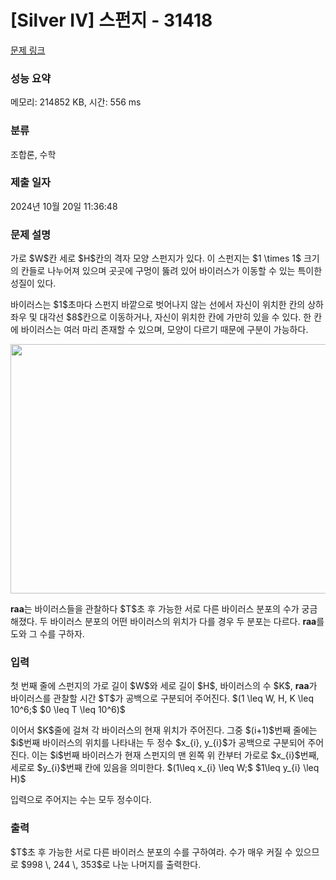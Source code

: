 # [Silver IV] 스펀지 - 31418 

[문제 링크](https://www.acmicpc.net/problem/31418) 

### 성능 요약

메모리: 214852 KB, 시간: 556 ms

### 분류

조합론, 수학

### 제출 일자

2024년 10월 20일 11:36:48

### 문제 설명

<p>가로 $W$칸 세로 $H$칸의 격자 모양 스펀지가 있다. 이 스펀지는 $1 \times 1$ 크기의 칸들로 나누어져 있으며 곳곳에 구멍이 뚫려 있어 바이러스가 이동할 수 있는 특이한 성질이 있다.</p>

<p>바이러스는 $1$초마다 스펀지 바깥으로 벗어나지 않는 선에서 자신이 위치한 칸의 상하좌우 및 대각선 $8$칸으로 이동하거나, 자신이 위치한 칸에 가만히 있을 수 있다. 한 칸에 바이러스는 여러 마리 존재할 수 있으며, 모양이 다르기 때문에 구분이 가능하다.</p>

<p style="text-align: center;"><img alt="" height="399" src="https://u.acmicpc.net/d70df67b-8e96-448a-a9ea-2cf4be9e193b/62wPX6.png" width="550"></p>

<p><strong>raa</strong>는 바이러스들을 관찰하다 $T$초 후 가능한 서로 다른 바이러스 분포의 수가 궁금해졌다. 두 바이러스 분포의 어떤 바이러스의 위치가 다를 경우 두 분포는 다르다. <strong>raa</strong>를 도와 그 수를 구하자.</p>

### 입력 

 <p>첫 번째 줄에 스펀지의 가로 길이 $W$와 세로 길이 $H$, 바이러스의 수 $K$, <strong>raa</strong>가 바이러스를 관찰할 시간 $T$가 공백으로 구분되어 주어진다. $(1 \leq W, H, K \leq 10^6;$ $0 \leq T \leq 10^6)$</p>

<p>이어서 $K$줄에 걸쳐 각 바이러스의 현재 위치가 주어진다. 그중 $(i+1)$번째 줄에는 $i$번째 바이러스의 위치를 나타내는 두 정수 $x_{i}, y_{i}$가 공백으로 구분되어 주어진다. 이는 $i$번째 바이러스가 현재 스펀지의 맨 왼쪽 위 칸부터 가로로 $x_{i}$번째, 세로로 $y_{i}$번째 칸에 있음을 의미한다. $(1\leq x_{i} \leq W;$ $1\leq y_{i} \leq H)$</p>

<p>입력으로 주어지는 수는 모두 정수이다.</p>

### 출력 

 <p>$T$초 후 가능한 서로 다른 바이러스 분포의 수를 구하여라. 수가 매우 커질 수 있으므로 $998 \, 244 \, 353$로 나눈 나머지를 출력한다.</p>

